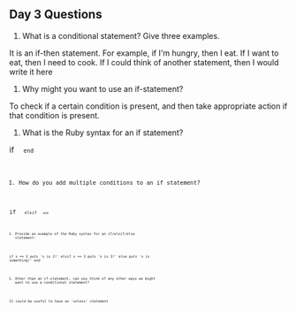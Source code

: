 ## Day 3 Questions

1. What is a conditional statement? Give three examples.

It is an if-then statement. For example, if I'm hungry, then I eat. If I want to eat, then I need to cook.
If I could think of another statement, then I would write it here

1. Why might you want to use an if-statement?

To check if a certain condition is present, and then take appropriate action if that condition is present. 

1. What is the Ruby syntax for an if statement?

if <code>
  <code>
end 

1. How do you add multiple conditions to an if statement?

if <code>
  <code>
elsif <code>
  <code>
end 

1. Provide an example of the Ruby syntax for an if/elsif/else statement:

if x == 2
  puts 'x is 2!'
elsif x == 3
  puts 'x is 3!'
else
  puts 'x is something!'
end 

1. Other than an if-statement, can you think of any other ways we might want to use a conditional statement?

It could be useful to have an 'unless' statement
